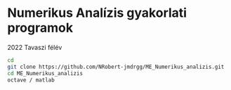 # Numerikus Analízis gyakorlati programok

2022 Tavaszi félév

```bash
cd
git clone https://github.com/NRobert-jmdrgg/ME_Numerikus_analizis.git
cd ME_Numerikus_analizis
octave / matlab
```
